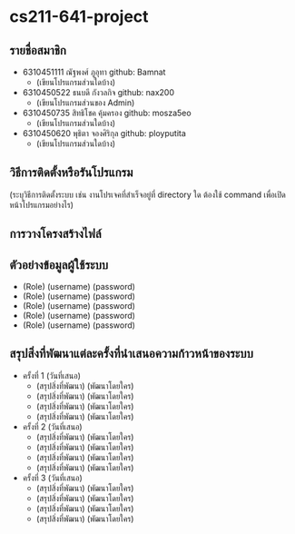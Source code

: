 # cs211-641-project

## รายชื่อสมาชิก
* 6310451111 ณัฐพงศ์ ภูอุทา github: Bamnat
  * (เขียนโปรแกรมส่วนใดบ้าง)
* 6310450522 ธนบดี กังวลกิจ github: nax200
  * (เขียนโปรแกรมส่วนของ Admin)
* 6310450735 สิทธิโชค  คุ้มครอง github: mosza5eo
  * (เขียนโปรแกรมส่วนใดบ้าง)
* 6310450620 พุธิตา จองศิริกุล github: ployputita
  * (เขียนโปรแกรมส่วนใดบ้าง)  


## วิธีการติดตั้งหรือรันโปรแกรม
(ระบุวิธีการติดตั้งระบบ เช่น งานโปรเจคที่สำเร็จอยู่ที่ directory ใด ต้องใช้ command เพื่อเปิดหน้าโปรแกรมอย่างไร)


## การวางโครงสร้างไฟล์

## ตัวอย่างข้อมูลผู้ใช้ระบบ
* (Role) (username) (password)
* (Role) (username) (password)
* (Role) (username) (password)
* (Role) (username) (password)
* (Role) (username) (password)

## สรุปสิ่งที่พัฒนาแต่ละครั้งที่นำเสนอความก้าวหน้าของระบบ
* ครั้งที่ 1 (วันที่เสนอ)
  * (สรุปสิ่งที่พัฒนา) (พัฒนาโดยใคร)
  * (สรุปสิ่งที่พัฒนา) (พัฒนาโดยใคร)
  * (สรุปสิ่งที่พัฒนา) (พัฒนาโดยใคร)
  * (สรุปสิ่งที่พัฒนา) (พัฒนาโดยใคร)
* ครั้งที่ 2 (วันที่เสนอ)
  * (สรุปสิ่งที่พัฒนา) (พัฒนาโดยใคร)
  * (สรุปสิ่งที่พัฒนา) (พัฒนาโดยใคร)
  * (สรุปสิ่งที่พัฒนา) (พัฒนาโดยใคร)
  * (สรุปสิ่งที่พัฒนา) (พัฒนาโดยใคร)
* ครั้งที่ 3 (วันที่เสนอ)
  * (สรุปสิ่งที่พัฒนา) (พัฒนาโดยใคร)
  * (สรุปสิ่งที่พัฒนา) (พัฒนาโดยใคร)
  * (สรุปสิ่งที่พัฒนา) (พัฒนาโดยใคร)
  * (สรุปสิ่งที่พัฒนา) (พัฒนาโดยใคร)  
